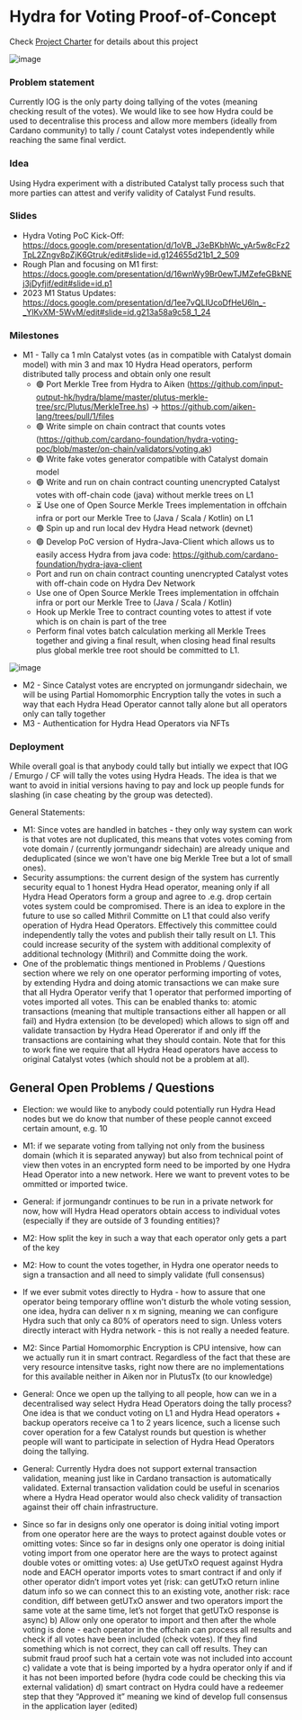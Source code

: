 # Hydra for Voting Proof-of-Concept

Check [Project Charter](./docs/project-charter.md) for details about this project

![image](https://user-images.githubusercontent.com/335933/219307601-7c5fc745-c19e-489b-a63e-586fd8ee8e8d.png)

### Problem statement
Currently IOG is the only party doing tallying of the votes (meaning checking result of the votes). We would like to see how Hydra could be used to decentralise this process and allow more members (ideally from Cardano community) to tally / count Catalyst votes independently while reaching the same final verdict.

### Idea
Using Hydra experiment with a distributed Catalyst tally process such that more parties can attest and verify validity of Catalyst Fund results.

### Slides
- Hydra Voting PoC Kick-Off: https://docs.google.com/presentation/d/1oVB_J3eBKbhWc_yAr5w8cFz2TpL2Zngv8pZjK6Gtruk/edit#slide=id.g124655d21b1_2_509
- Rough Plan and focusing on M1 first: https://docs.google.com/presentation/d/16wnWy9Br0ewTJMZefeGBkNEj3jDyfjif/edit#slide=id.p1
- 2023 M1 Status Updates: https://docs.google.com/presentation/d/1ee7vQLIUcoDfHeU6ln_-_YlKvXM-5WvM/edit#slide=id.g213a58a9c58_1_24

### Milestones
- M1 - Tally ca 1 mln Catalyst votes (as in compatible with Catalyst domain model) with min 3 and max 10 Hydra Head operators, perform distributed tally process and obtain only one result
    - 🟢 Port Merkle Tree from Hydra to Aiken (https://github.com/input-output-hk/hydra/blame/master/plutus-merkle-tree/src/Plutus/MerkleTree.hs) -> https://github.com/aiken-lang/trees/pull/1/files
    - 🟢 Write simple on chain contract that counts votes (https://github.com/cardano-foundation/hydra-voting-poc/blob/master/on-chain/validators/voting.ak) 
    - 🟢 Write fake votes generator compatible with Catalyst domain model
    - 🟢 Write and run on chain contract counting unencrypted Catalyst votes with off-chain code (java) without merkle trees on L1
    - :hourglass_flowing_sand: Use one of Open Source Merkle Trees implementation in offchain infra or port our Merkle Tree to (Java / Scala / Kotlin) on L1
    - 🟢 Spin up and run local dev Hydra Head network (devnet)
    - 🟢 Develop PoC version of Hydra-Java-Client which allows us to easily access Hydra from java code: https://github.com/cardano-foundation/hydra-java-client
    - Port and run on chain contract counting unencrypted Catalyst votes with off-chain code on Hydra Dev Network
    - Use one of Open Source Merkle Trees implementation in offchain infra or port our Merkle Tree to (Java / Scala / Kotlin)
    - Hook up Merkle Tree to contract counting votes to attest if vote which is on chain is part of the tree
    - Perform final votes batch calculation merking all Merkle Trees together and giving a final result, when closing head final results plus global merkle tree root should be committed to L1.

![image](https://user-images.githubusercontent.com/335933/219307471-2b9a367c-2586-4fe5-92a7-97e582f35c12.png)

- M2 - Since Catalyst votes are encrypted on jormungandr sidechain, we will be using Partial Homomorphic Encryption tally the votes in such a way that each Hydra Head Operator cannot tally alone but all operators only can tally together
- M3 - Authentication for Hydra Head Operators via NFTs

### Deployment
While overall goal is that anybody could tally but intially we expect that IOG / Emurgo / CF will tally the votes using Hydra Heads. The idea is that we want to avoid in initial versions having to pay and lock up people funds for slashing (in case cheating by the group was detected).

General Statements:
- M1: Since votes are handled in batches - they only way system can work is that votes are not duplicated, this means that votes votes coming from vote domain / (currently jormungandr sidechain) are already unique and deduplicated (since we won't have one big Merkle Tree but a lot of small ones).
- Security assumptions: the current design of the system has currently security equal to 1 honest Hydra Head operator, meaning only if all Hydra Head Operators form a group and agree to .e.g. drop certain votes system could be compromised. There is an idea to explore in the future to use so called Mithril Committe on L1 that could also verify operation of Hydra Head Operators. Effectively this committee could independently tally the votes and publish their tally result on L1. This could increase security of the system with additional complexity of additional technology (Mithril) and Committe doing the work.
- One of the problematic things mentioned in Problems / Questions section where we rely on one operator performing importing of votes, by extending Hydra and doing atomic transactions we can make sure that all Hydra Operator verify that 1 operator that performed importing of votes imported all votes. This can be enabled thanks to: atomic transactions (meaning that multiple transactions either all happen or all fail) and Hydra extension (to be developed) which allows to sign off and validate transaction by Hydra Head Opererator if and only iff the transactions are containing what they should contain. Note that for this to work fine we require that all Hydra Head operators have access to original Catalyst votes (which should not be a problem at all).

## General Open Problems / Questions
- Election: we would like to anybody could potentially run Hydra Head nodes but we do know that number of these people cannot exceed certain amount, e.g. 10
- M1: if we separate voting from tallying not only from the business domain (which it is separated anyway) but also from technical point of view then votes in an encrypted form need to be imported by one Hydra Head Operator into a new network. Here we want to prevent votes to be ommitted or imported twice.
- General: if jormungandr continues to be run in a private network for now, how will Hydra Head operators obtain access to individual votes (especially if they are outside of 3 founding entities)?

- M2: How split the key in such a way that each operator only gets a part of the key
- M2: How to count the votes together, in Hydra one operator needs to sign a transaction and all need to simply validate (full consensus)
- If we ever submit votes directly to Hydra - how to assure that one operator being temporary offline won't disturb the whole voting session, one idea, hydra can deliver n x m signing, meaning we can configure Hydra such that only ca 80% of operators need to sign. Unless voters directly interact with Hydra network - this is not really a needed feature.
- M2: Since Partial Homomorphic Encryption is CPU intensive, how can we actually run it in smart contract. Regardless of the fact that these are very resource intensitve tasks, right now there are no implementations for this available neither in Aiken nor in PlutusTx (to our knowledge)
- General: Once we open up the tallying to all people, how can we in a decentralised way select Hydra Head Operators doing the tally process? One idea is that we conduct voting on L1 and Hydra Head operators + backup operators receive ca 1 to 2 years licence, such a license such cover operation for a few Catalyst rounds but question is whether people will want to participate in selection of Hydra Head Operators doing the tallying.
- General: Currently Hydra does not support external transaction validation, meaning just like in Cardano transaction is automatically validated. External transaction validation could be useful in scenarios where a Hydra Head operator would also check validity of transaction against their off chain infrastructure.
- Since so far in designs only one operator is doing initial voting import from one operator here are the ways to protect against double votes or omitting votes:
Since so far in designs only one operator is doing initial voting import from one operator here are the ways to protect against double votes or omitting votes:
  a) Use getUTxO request against Hydra node and EACH operator imports votes to smart contract if and only if other operator didn’t import votes yet (risk: can getUTxO return inline datum info so we can connect this to an existing vote, another risk: race condition, diff between getUTxO answer and two operators import the same vote at the same time, let’s not forget that getUTxO response is async)
  b) Allow only one operator to import and then after the whole voting is done - each operator in the offchain can process all results and check if all votes have been included (check votes). If they find something which is not correct, they can call off results. They can submit fraud proof such hat a certain vote was not included into account
  c) validate a vote that is being imported by a hydra operator only if and if it has not been imported before (hydra code could be checking this via external validation)
  d) smart contract on Hydra could have a redeemer step that they “Approved it” meaning we kind of develop full consensus in the application layer (edited) 
